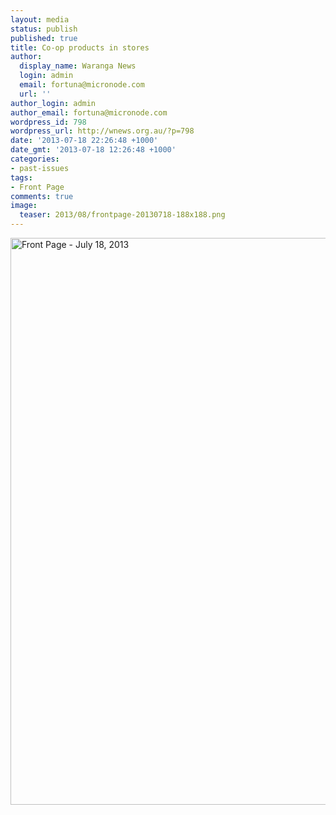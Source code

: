 ```yaml
---
layout: media
status: publish
published: true
title: Co-op products in stores
author:
  display_name: Waranga News
  login: admin
  email: fortuna@micronode.com
  url: ''
author_login: admin
author_email: fortuna@micronode.com
wordpress_id: 798
wordpress_url: http://wnews.org.au/?p=798
date: '2013-07-18 22:26:48 +1000'
date_gmt: '2013-07-18 12:26:48 +1000'
categories:
- past-issues
tags:
- Front Page
comments: true
image:
  teaser: 2013/08/frontpage-20130718-188x188.png
---
```


<a href="{{ site.url }}/images/2013/08/frontpage-20130718.pdf"><img class="alignnone size-full wp-image-796" alt="Front Page - July 18, 2013" src="{{ site.url }}/images/2013/08/frontpage-20130718.png" width="624" height="907" /></a>
